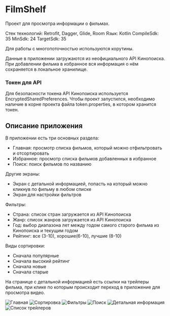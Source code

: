 # FilmShelf

Проект для просмотра информации о фильмах.

Стек технологий: Retrofit, Dagger, Glide, Room
Язык: Kotlin
CompileSdk: 35
MinSdk: 24
TargetSdk: 35

Для работы с многопоточностью используются корутины.

Данные в приложении загружаются из неофициального API Кинопоиска. При добавлении фильма в избранное вся информация о нём сохраняется в локальное хранилище.


### Токен для API

Для безопасности токена API Кинопоиска используется EncryptedSharedPreferences. Чтобы проект запустился, необходимо наличие в корне проекта файла token.properties, в котором хранится токен.


## Описание приложения

В приложении есть три основных раздела:
- Главная: просмотр списка фильмов, который можно отфильтровать и отсортировать
- Избранное: просмотр списка фильмов добавленных в избранное
- Поиск: поиск фильмов по названию

Другие экраны:
- Экран с детальной информацией, попасть на который можно кликнув по фильму в любом списке
- Экран для настройки фильтров

Фильтры:
- Страна: список стран загружается из API Кинопоиска
- Жанр: список жанров загружается из API Кинопоиска
- Год: выбор диапазона лет между годом самого старого фильма из Кинопоиска и текущим годом
- Рейтинг: все (3-10), хорошие(6-10), лучшие (8-10)

Виды сортировки:
- Сначала популярные
- Сначала высокий рейтинг
- Сначала новые
- Сначала старые

На странице с детальной информацией есть ссылки на трейлеры фильма, при клике по которым происходит переход в приложение для просмотра видео.

![Главная](screenshots/home.png)
![Сортировка](screenshots/sort.png)
![Фильтры](screenshots/filters.png)
![Поиск](screenshots/search.png)
![Детальная информация](screenshots/details.png)
![Список трейлеров](screenshots/trailers.png)
